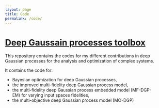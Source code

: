 ```yaml
---
layout: page
title: Code
permalink: /code/
---
```


# [Deep Gaussain processes toolbox](https://github.com/Hebbalali/dgp-toolbox)

This repository contains the codes for my different contributions in deep Gaussian processes for the analysis and optimization of complex systems.

It contains the code for:
- Bayesian optimization for deep Gaussian processes,
- the improved multi-fidelity deep Gaussian process model,
- the multi-fidelity deep Gaussian process embedded model (MF-DGP-EM) for varying input spaces fidelities,
- the multi-objective deep Gaussian process model (MO-DGP)
